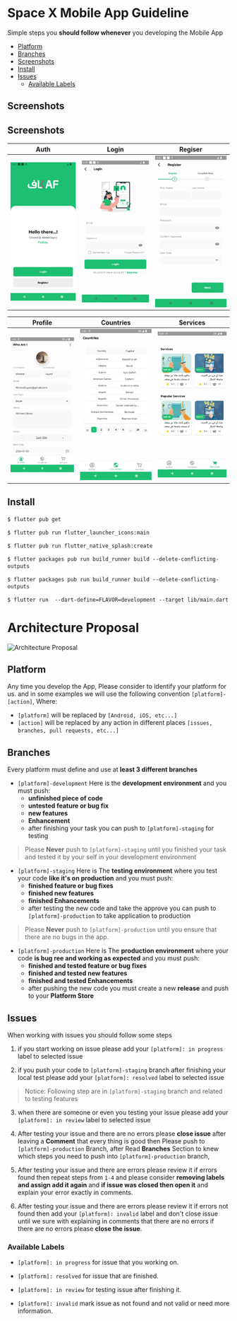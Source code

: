 # Space X Mobile App Guideline

Simple steps you **should follow whenever** you developing  the Mobile App

- [Platform](#platform)
- [Branches](#branches)
- [Screenshots](#screenshots)
- [Install](#install)
- [Issues](#issues)
    - [Available Labels](#available-labels)

## Screenshots


## Screenshots

|Auth|Login|Regiser|       
|:---:|:---:|:---:|
|![](screenshots/auth_type.jpeg?raw=true)|![](screenshots/login.jpeg?raw=true)|![](screenshots/register_step_one.jpeg?raw=true)|


|Profile|Countries|Services|       
|:---:|:---:|:---:|
|![](screenshots/profile.jpeg?raw=true)|![](screenshots/countries.jpeg?raw=true)|![](screenshots/services.jpeg?raw=true)|
## Install

```
$ flutter pub get
```
```
$ flutter pub run flutter_launcher_icons:main
```
```
$ flutter pub run flutter_native_splash:create
```
```
$ flutter packages pub run build_runner build --delete-conflicting-outputs
```
```
$ flutter packages pub run build_runner build --delete-conflicting-outputs
```
```
$ flutter run  --dart-define=FLAVOR=development --target lib/main.dart
```

# Architecture Proposal
![Architecture Proposal](https://github.com/ResoCoder/flutter-tdd-clean-architecture-course/blob/master/architecture-proposal.png?raw=true)




## Platform

Any time you develop the App, Please consider to identify your platform for us. and in some examples we will use the following convention `[platform]-[action]`, Where: 

- `[platform]` will be replaced by `[Android, iOS, etc...]`
- `[action]` will be replaced by any action in different places `[issues, branches, pull requests, etc...]`

## Branches
Every platform must define and use at **least 3 different branches**

- `[platform]-development` Here is the **development environment** and you must push: 
    - **unfinished piece of code**
    - **untested feature or bug fix**
    - **new features** 
    - **Enhancement**
    - after finishing your task you can push to `[platform]-staging` for testing

> Please **Never** push to `[platform]-staging` until you finished your task and tested it by your self in your development environment

- `[platform]-staging` Here is The **testing environment** where you test your code **like it's on production** and you must push:
    - **finished feature or bug fixes**
    - **finished new features** 
    - **finished Enhancements**
    - after testing the new code and take the approve you can push to `[platform]-production` to take application to production

> Please **Never** push to `[platform]-production` until you ensure that there are no bugs in the app.

- `[platform]-production` Here is The **production environment** where your code **is bug ree and working as expected** and you must push:
    - **finished and tested feature or bug fixes**
    - **finished and tested new features** 
    - **finished and tested Enhancements**
    - after pushing the new code you must create a new **release** and push to your **Platform Store** 

## Issues
When working with issues you should follow some steps

1. if you start working on issue please add your `[platform]: in progress` label to selected issue

2. if you push your code to `[platform]-staging` branch after finishing your local test please add your `[platform]: resolved` label to selected issue

> Notice: Following step are in `[platform]-staging` branch and related to testing features
3. when there are someone or even you testing your issue please add your `[platform]: in review` label to selected issue 

4. After testing your issue and there are no errors please **close issue** after leaving a **Comment** that every thing is good then Please push to `[platform]-production` Branch, after Read **Branches** Section to knew which steps you need to push into `[platform]-production` branch, 

5. After testing your issue and there are errors please review it if errors found then repeat steps from `1-4` and please consider **removing labels and assign add it again** and **if issue was closed then open it** and explain your error exactly in comments.

6. After testing your issue and there are errors please review it if errors not found then add your `[platform]: invalid` label and don't close issue until we sure  with explaining in comments that there are no errors if there are no errors please **close the issue**.

### Available Labels
- `[platform]: in progress` for issue that you working on.

- `[platform]: resolved` for issue that are finished.

- `[platform]: in review` for testing issue after finishing it.

- `[platform]: invalid` mark issue as not found and not valid or need more information.
